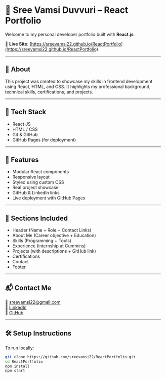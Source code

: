 # 🚀 Sree Vamsi Duvvuri – React Portfolio

Welcome to my personal developer portfolio built with **React.js**.

🔗 **Live Site**: [https://sreevamsi22.github.io/ReactPortfolio](https://sreevamsi22.github.io/ReactPortfolio)

---

## 📁 About

This project was created to showcase my skills in frontend development using React, HTML, and CSS. It highlights my professional background, technical skills, certifications, and projects.

---

## 🔧 Tech Stack

- React JS
- HTML / CSS
- Git & GitHub
- GitHub Pages (for deployment)

---

## 🎨 Features

- Modular React components
- Responsive layout
- Styled using custom CSS
- Real project showcase
- GitHub & LinkedIn links
- Live deployment with GitHub Pages

---

## 🧠 Sections Included

- Header (Name + Role + Contact Links)
- About Me (Career objective + Education)
- Skills (Programming + Tools)
- Experience (Internship at Cummins)
- Projects (with descriptions + GitHub link)
- Certifications
- Contact
- Footer

---

## 📬 Contact Me

📧 sreevamsi22@gmail.com  
🔗 [LinkedIn](https://linkedin.com/in/sree-vamsi-duvvuri)  
🐙 [GitHub](https://github.com/sreevamsi22)

---

## 🛠 Setup Instructions

To run locally:

```bash
git clone https://github.com/sreevamsi22/ReactPortfolio.git
cd ReactPortfolio
npm install
npm start
